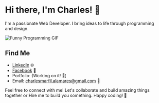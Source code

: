# Hi there, I'm Charles! 👋

I'm a passionate Web Developer. I bring ideas to life through programming and design.

![Funny Programming GIF](https://media.giphy.com/media/OX6urXL6QTKGk/giphy.gif)




## Find Me

- [LinkedIn](https://www.linkedin.com/in/charles-alamares-106601279/) 🌐
- [Facebook](https://www.facebook.com/AnnoyingASF) 💬
- Portfolio: (Working on it! 🚧)
- Email: [charlesmarfil.alamares@gmail.com](mailto:charlesmarfil.alamares@gmail.com) 📧

Feel free to connect with me! Let's collaborate and build amazing things together or Hire me to build you something. Happy coding! 🚀
